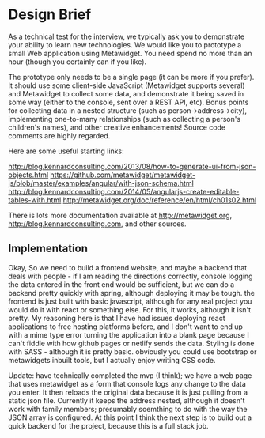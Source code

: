 # Design Brief

As a technical test for the interview, we typically ask you to demonstrate your ability to learn new technologies. We would like you to prototype a small Web application using Metawidget. You need spend no more than an hour (though you certainly can if you like).

The prototype only needs to be a single page (it can be more if you prefer). It should use some client-side JavaScript (Metawidget supports several) and Metawidget to collect some data, and demonstrate it being saved in some way (either to the console, sent over a REST API, etc). Bonus points for collecting data in a nested structure (such as person->address->city), implementing one-to-many relationships (such as collecting a person's children's names), and other creative enhancements! Source code comments are highly regarded.

Here are some useful starting links:

<http://blog.kennardconsulting.com/2013/08/how-to-generate-ui-from-json-objects.html>
<https://github.com/metawidget/metawidget-js/blob/master/examples/angular/with-json-schema.html>
<http://blog.kennardconsulting.com/2014/05/angularjs-create-editable-tables-with.html>
<http://metawidget.org/doc/reference/en/html/ch01s02.html>

There is lots more documentation available at <http://metawidget.org>, <http://blog.kennardconsulting.com>, and other sources.

## Implementation

Okay, So we need to build a frontend website, and maybe a backend that deals with people - if I am reading the directions correctly, console logging the data entered in the front end would be sufficient, but we can do a backend pretty quickly with spring, although deploying it may be tough. the frontend is just built with basic javascript, although for any real project you would do it with react or something else. For this, it works, although it isn't pretty. My reasoning here is that I have had issues deploying react applications to free hosting platforms before, and I don't want to end up with a mime type error turning the application into a blank page because I can't fiddle with how github pages or netlify sends the data. Styling is done with SASS - although it is pretty basic. obviously you could use bootstrap or metawidgets inbuilt tools, but I actually enjoy writing CSS code.

Update: have technically completed the mvp (I think); we have a web page that uses metawidget as a form that console logs any change to the data you enter. It then reloads the original data because it is just pulling from a static json file. Currently it keeps the address nested, although it doesn't work with family members; presumably soemthing to do with the way the JSON array is configured. At this point I think the next step is to build out a quick backend for the project, because this is a full stack job.
